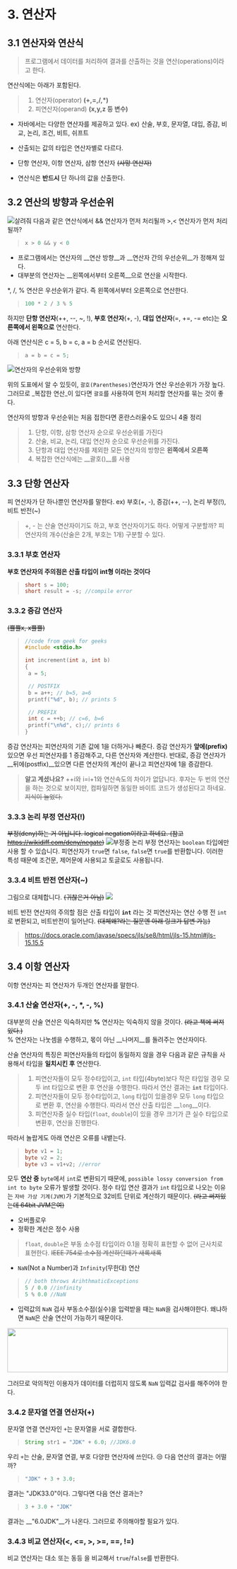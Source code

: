 # 3. 연산자
## 3.1 연산자와 연산식
> 프로그램에서 데이터를 처리하여 결과를 산출하는 것을 연산(operations)이라고 한다.

연산식에는 아래가 포함된다.
> 1. 연산자(operator) __(+,=,/,*)__
> 2. 피연산자(operand) __(x,y,z 등 변수)__


- 자바에서는 다양한 연산자를 제공하고 있다.
ex) 산술, 부호, 문자열, 대입, 증감, 비교, 논리, 조건, 비트, 쉬프트

- 산출되는 값의 타입은 연산자별로 다르다.
- 단항 연산자, 이항 연산자, 삼항 연산자 ~~(사망 연산자)~~
- 연산식은 __반드시__ 단 하나의 값을 산출한다.

## 3.2 연산의 방향과 우선순위
![](https://images.velog.io/images/petit-prince/post/fac38ab9-5d13-4313-97be-20e7c801f8e1/image.png "살려줘")
다음과 같은 연산식에서 && 연산자가 먼저 처리될까 >,< 연산자가 먼저 처리될까?
> ```jsx
> x > 0 && y < 0
> ```

- 프로그램에서는 연산자의 __연산 방향__과 __연산자 간의 우선순위__가 정해져 있다.
- 대부분의 연산자는 __왼쪽에서부터 오른쪽__으로 연산을 시작한다.

\*, /, % 연산은 우선순위가 같다. 즉 왼쪽에서부터 오른쪽으로 연산한다.
> ```jsx
> 100 * 2 / 3 % 5
> ```

하지만 __단항 연산자__(++, --, ~, !), __부호 연산자__(+, -), __대입 연산자__(=, +=, -= etc)는 __오른쪽에서 왼쪽으로__ 연산한다.

아래 연산식은 c = 5, b = c, a = b 순서로 연산된다.
> ```jsx
> a = b = c = 5;
> ```

![](https://images.velog.io/images/petit-prince/post/88a1670e-e467-4e98-8d5d-38d4aadc1028/image.png "연산자의 우선순위와 방향")

위의 도표에서 알 수 있듯이, `괄호(Parentheses)`연산자가 연산 우선순위가 가장 높다.
그러므로 _복잡한 연산_이 있다면 `괄호`를 사용하여 먼저 처리할 연산자를 묶는 것이 좋다.

연산자의 방향과 우선순위는 처음 접한다면 혼란스러울수도 있으니 4줄 정리

> 1. 단항, 이항, 삼항 연산자 순으로 우선순위를 가진다
> 2. 산술, 비교, 논리, 대입 연산자 순으로 우선순위를 가진다.
> 3. 단항과 대입 연산자를 제외한 모든 연산자의 방향은 __왼쪽에서 오른쪽__
> 4. 복잡한 연산식에는 __괄호()__를 사용


## 3.3 단항 연산자
피 연산자가 단 하나뿐인 연산자를 말한다.
ex) 부호(+, -), 증감(++, --), 논리 부정(!), 비트 반전(~)
> +, - 는 산술 연산자이기도 하고, 부호 연산자이기도 하다. 어떻게 구분할까?
> 피연산자의 개수(산술은 2개, 부호는 1개) 구분할 수 있다.

### 3.3.1 부호 연산자
__부호 연산자의 주의점은 산출 타입이 int형 이라는 것이다__
> ```java
> short s = 100;
> short result = -s; //compile error
> ```

### 3.3.2 증감 연산자
~~(쁠쁠x, x쁠쁠)~~
>  ```c
>  //code from geek for geeks
> #include <stdio.h>
> 
> int increment(int a, int b)
> {
> 	a = 5;
> 
> 	// POSTFIX
> 	b = a++; // b=5, a=6
> 	printf("%d", b); // prints 5
> 
> 	// PREFIX
> 	int c = ++b; // c=6, b=6
> 	printf("\n%d", c);// prints 6
> }
> ```

증감 연산자는 피연산자의 기존 값에 1을 더하거나 빼준다.
증감 연산자가 __앞에(prefix)__ 있으면 우선 피연산자를 1 증감해주고, 다른 연산자와 계산한다.
반대로, 증감 연산자가 __뒤에(postfix)__있으면 다른 연산자의 계산이 끝나고 피연산자에 1을 증감한다.

> __알고 계셨나요?__
> ++i와 i=i+1와 연산속도의 차이가 없답니다.
> 후자는 두 번의 연산을 하는 것으로 보이지만, 컴파일하면 동일한 바이트 코드가 생성된다고 하네요. ~~지식이 늘었다.~~


### 3.3.3 논리 부정 연산자(!)
~~부정(deny)하는 거 아닙니다. logical negation이라고 하네요.
(참고 https://wikidiff.com/deny/negate)~~
![](https://images.velog.io/images/petit-prince/post/5b9a3680-91d6-41f2-945f-cb10fc93edf5/image.png "부정중")
논리 부정 연산자는 `boolean` 타입에만 사용 할 수 있습니다.
피연산자가 `true`면 `false`, `false`면 `true`를 반환합니다.
이러한 특성 때문에 조건문, 제어문에 사용되고 토글로도 사용됩니다.

### 3.3.4 비트 반전 연산자(~)
그림으로 대체합니다. ~~(귀찮은거 아님)~~
![](https://images.velog.io/images/petit-prince/post/4b19a8ad-d5cd-4d55-abf1-da9fd5273ce4/image.png)

비트 반전 연산자의 주의할 점은 산출 타입이 __`int`__ 라는 것
피연산자는 연산 수행 전 `int`로 변환되고, 비트반전이 일어난다. 
~~(대체왜?라는 질문엔 아래 링크가 답변 가능)~~
> https://docs.oracle.com/javase/specs/jls/se8/html/jls-15.html#jls-15.15.5

## 3.4 이항 연산자
이항 연산자는 피 연산자가 두개인 연산자를 말한다.

### 3.4.1 산술 연산자(+, -, *, -, %)
대부분의 산술 연산은 익숙하지만 __%__ 연산자는 익숙하지 않을 것이다. ~~(라고 책에 써져있다.)~~  
% 연산자는 나눗셈을 수행하고, 몫이 아닌 __나머지__를 돌려주는 연산자이다.

산술 연산자의 특징은 피연산자들의 타입이 동일하지 않을 경우 다음과 같은 규칙을 사용해서 타입을 __일치시킨 후__ 연산한다.

> 1. 피연산자들이 모두 정수타입이고, `int` 타입(4byte)보다 작은 타입일 경우 모두 
> int 타입으로 변환 후 연산을 수행한다. 따라서 연산 결과는 __`int`__ 타입이다.
> 2. 피연산자들이 모두 정수타입이고, `long` 타입이 있을경우 모두 `long` 타입으로 
> 변환 후, 연산을 수행한다. 따라서 연산 산출 타입은 __`long`__이다.
> 3. 피연산자중 실수 타입(`float`, `double`)이 있을 경우 크기가 큰 실수 타입으로  변환후, 연산을 진행한다. 

따라서 놀랍게도 아래 연산은 오류를 내뱉는다.
> ```java
> byte v1 = 1;
> byte v2 = 2;
> byte v3 = v1+v2; //error
> ```

모두 __연산 중__ `byte`에서 `int`로 변환되기 때문에, ``possible lossy conversion from int to byte`` 오류가 발생할 것이다. 
정수 타입 연산 결과가 `int` 타입으로 나오는 이유는 `자바 가상 기계(JVM)`가 기본적으로 32비트 단위로 계산하기 때문이다. ~~(라고 써져있는데 64bit JVM은여)~~

- 오버플로우
- 정확한 계산은 정수 사용
> `float`, `double`은 부동 소수점 타입이라 0.1을 정확히 표현할 수 없어 근사치로 표현한다. ~~IEEE 754로 소수점 계산하던때가 새록새록~~

- `NaN`(Not a Number)과 `Infinity`(무한대) 연산
> ```java
> // both throws ArihthmaticExceptions
> 5 / 0.0 //infinity
> 5 % 0.0 //NaN 
> ```

- 입력값의 `NaN` 검사
부동소수점(실수)을 입력받을 때는 `NaN`을 검사해야한다.
왜냐하면 `NaN`은 산술 연산이 가능하기 때문이다.
<img src="https://images.velog.io/images/petit-prince/post/44a9243a-8ff6-4a26-8e34-0305406de84e/nan.png" width= "500" height="100">

 그러므로 악의적인 이용자가 데이터를 더럽히지 않도록 `NaN` 입력값 검사를 해주어야 한다.
 
 ### 3.4.2 문자열 연결 연산자(+)
 문자열 연결 연산자인 `+`는 문자열을 서로 결합한다.
 > ```java
 > String str1 = "JDK" + 6.0; //JDK6.0
 > ```
 
 우리 `+`는 산술, 문자열 연결, 부호 다양한 연산자에 쓰인다. 😒
 다음 연산의 결과는 어떨까?
 
 >```java
 > "JDK" + 3 + 3.0;
 > ```
 
 결과는 "JDK33.0"이다. 그렇다면 다음 연산 결과는?
 
 > ```java
 > 3 + 3.0 + "JDK"
 > ```
 
 결과는 __"6.0JDK"__가 나온다. 그러므로 주의해야할 필요가 있다.
 
 ### 3.4.3 비교 연산자(<, <=, >, >=, ==, !=)
 비교 연산자는 대소 또는 동등 을 비교해서 `true`/`false`를 반환한다.
